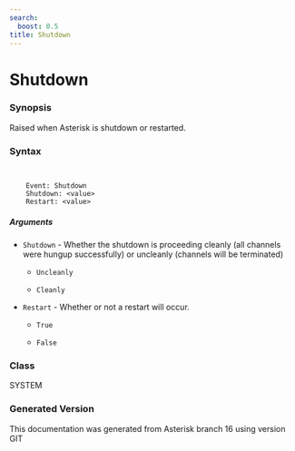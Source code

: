 ```yaml
---
search:
  boost: 0.5
title: Shutdown
---
```


# Shutdown

### Synopsis

Raised when Asterisk is shutdown or restarted.

### Syntax


```


    Event: Shutdown
    Shutdown: <value>
    Restart: <value>

```
##### Arguments


* `Shutdown` - Whether the shutdown is proceeding cleanly (all channels were hungup successfully) or uncleanly (channels will be terminated)<br>

    * `Uncleanly`

    * `Cleanly`

* `Restart` - Whether or not a restart will occur.<br>

    * `True`

    * `False`

### Class

SYSTEM

### Generated Version

This documentation was generated from Asterisk branch 16 using version GIT 